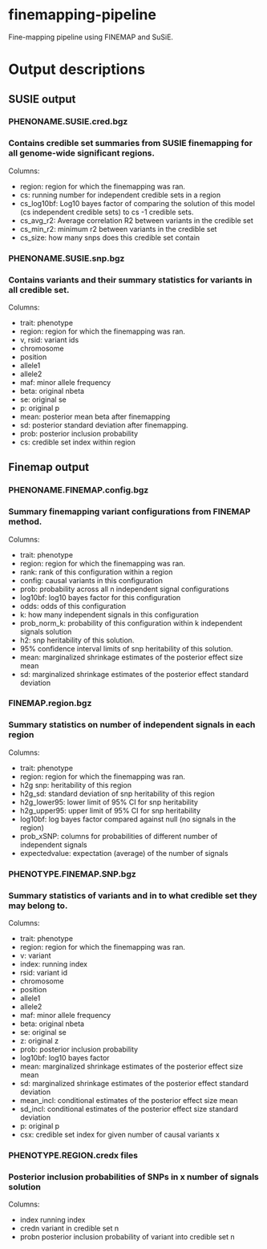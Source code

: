 # finemapping-pipeline

Fine-mapping pipeline using FINEMAP and SuSiE.


# Output descriptions

## SUSIE output

### PHENONAME.SUSIE.cred.bgz
### Contains credible set summaries from SUSIE finemapping for all genome-wide significant regions.

Columns:
- region:  region for which the finemapping was ran.
- cs: running number for independent credible sets in a region
- cs_log10bf: Log10 bayes factor of comparing the solution of this model (cs  independent credible sets) to cs -1 credible sets.
- cs_avg_r2: Average correlation R2 between variants in the credible set
- cs_min_r2: minimum r2  between variants in the credible set
- cs_size: how many snps does this credible set contain

### PHENONAME.SUSIE.snp.bgz
### Contains variants and their summary statistics for variants in all credible set.

Columns:
- trait: phenotype
- region:  region for which the finemapping was ran.
- v, rsid: variant ids
- chromosome
- position
- allele1
- allele2
- maf: minor allele frequency
- beta: original nbeta
- se: original se
- p: original p
- mean: posterior mean beta after finemapping
- sd: posterior standard deviation after finemapping.
- prob: posterior inclusion probability
- cs: credible set index within region

## Finemap output

### PHENONAME.FINEMAP.config.bgz
### Summary finemapping variant configurations from FINEMAP method.
Columns:
- trait: phenotype
- region: region for which the finemapping was ran.
- rank: rank of this configuration within a region
- config: causal variants in this configuration
- prob: probability across all n independent signal configurations
- log10bf: log10 bayes factor for this configuration
- odds: odds of this configuration
- k: how many independent signals in this configuration
- prob_norm_k: probability of this configuration within k independent signals solution
- h2: snp heritability of this solution.
- 95% confidence interval limits of snp heritability of this solution.
- mean: marginalized shrinkage estimates of the posterior effect size mean
- sd: marginalized shrinkage estimates of the posterior effect standard deviation

### FINEMAP.region.bgz
### Summary statistics on number of independent signals in each region

Columns:
- trait: phenotype
- region:  region for which the finemapping was ran.
- h2g snp: heritability of this region
- h2g_sd: standard deviation of snp heritability of this region
- h2g_lower95: lower limit of 95% CI for snp heritability
- h2g_upper95: upper limit of 95% CI for snp heritability
- log10bf: log bayes factor compared against null (no signals in the region)
- prob_xSNP: columns for probabilities of different number of independent signals
- expectedvalue: expectation (average) of the number of signals


### PHENOTYPE.FINEMAP.SNP.bgz
### Summary statistics of variants and in to what credible set they may belong to.

Columns:
- trait: phenotype
- region:  region for which the finemapping was ran.
- v: variant
- index: running index
- rsid: variant id
- chromosome
- position
- allele1
- allele2
- maf: minor allele frequency
- beta: original nbeta
- se: original se
- z: original z
- prob: posterior inclusion probability
- log10bf: log10 bayes factor
- mean: marginalized shrinkage estimates of the posterior effect size mean
- sd: marginalized shrinkage estimates of the posterior effect standard deviation
- mean_incl: conditional estimates of the posterior effect size mean
- sd_incl: conditional estimates of the posterior effect size standard deviation
- p: original p
- csx: credible set index for given number of causal variants x

### PHENOTYPE.REGION.credx files
### Posterior inclusion probabilities of SNPs in x number of signals solution

Columns:
- index running index
- credn variant in credible set n
- probn posterior inclusion probability of variant into credible set n
